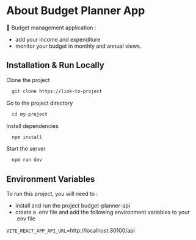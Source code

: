 # About Budget Planner App

📌 Budget management application : 
- add your income and expenditure
- monitor your budget in monthly and annual views.


## Installation & Run Locally

Clone the project

```bash
  git clone https://link-to-project
```

Go to the project directory

```bash
  cd my-project
```

Install dependencies

```bash
  npm install
```

Start the server

```bash
  npm run dev
```


## Environment Variables

To run this project, you will need to : 
- install and run the project budget-planner-api 
- create a .env file and add the following environment variables to your .env file

`VITE_REACT_APP_API_URL`=http://localhost:30100/api
